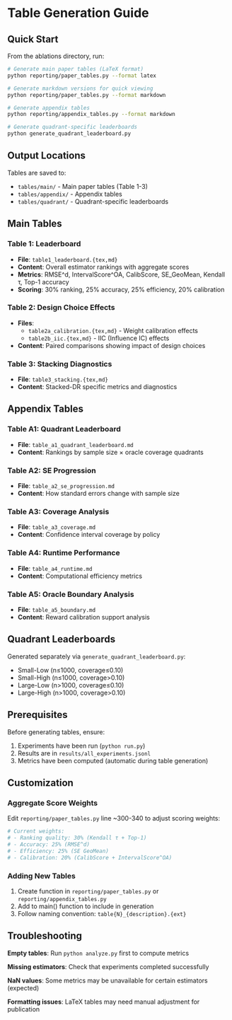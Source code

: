 # Table Generation Guide

## Quick Start

From the ablations directory, run:

```bash
# Generate main paper tables (LaTeX format)
python reporting/paper_tables.py --format latex

# Generate markdown versions for quick viewing
python reporting/paper_tables.py --format markdown

# Generate appendix tables
python reporting/appendix_tables.py --format markdown

# Generate quadrant-specific leaderboards
python generate_quadrant_leaderboard.py
```

## Output Locations

Tables are saved to:
- `tables/main/` - Main paper tables (Table 1-3)
- `tables/appendix/` - Appendix tables 
- `tables/quadrant/` - Quadrant-specific leaderboards

## Main Tables

### Table 1: Leaderboard
- **File**: `table1_leaderboard.{tex,md}`
- **Content**: Overall estimator rankings with aggregate scores
- **Metrics**: RMSE^d, IntervalScore^OA, CalibScore, SE_GeoMean, Kendall τ, Top-1 accuracy
- **Scoring**: 30% ranking, 25% accuracy, 25% efficiency, 20% calibration

### Table 2: Design Choice Effects
- **Files**: 
  - `table2a_calibration.{tex,md}` - Weight calibration effects
  - `table2b_iic.{tex,md}` - IIC (Influence IC) effects
- **Content**: Paired comparisons showing impact of design choices

### Table 3: Stacking Diagnostics
- **File**: `table3_stacking.{tex,md}`
- **Content**: Stacked-DR specific metrics and diagnostics

## Appendix Tables

### Table A1: Quadrant Leaderboard
- **File**: `table_a1_quadrant_leaderboard.md`
- **Content**: Rankings by sample size × oracle coverage quadrants

### Table A2: SE Progression
- **File**: `table_a2_se_progression.md`
- **Content**: How standard errors change with sample size

### Table A3: Coverage Analysis
- **File**: `table_a3_coverage.md`
- **Content**: Confidence interval coverage by policy

### Table A4: Runtime Performance
- **File**: `table_a4_runtime.md`
- **Content**: Computational efficiency metrics

### Table A5: Oracle Boundary Analysis
- **File**: `table_a5_boundary.md`
- **Content**: Reward calibration support analysis

## Quadrant Leaderboards

Generated separately via `generate_quadrant_leaderboard.py`:
- Small-Low (n≤1000, coverage≤0.10)
- Small-High (n≤1000, coverage>0.10)
- Large-Low (n>1000, coverage≤0.10)
- Large-High (n>1000, coverage>0.10)

## Prerequisites

Before generating tables, ensure:
1. Experiments have been run (`python run.py`)
2. Results are in `results/all_experiments.jsonl`
3. Metrics have been computed (automatic during table generation)

## Customization

### Aggregate Score Weights
Edit `reporting/paper_tables.py` line ~300-340 to adjust scoring weights:
```python
# Current weights:
# - Ranking quality: 30% (Kendall τ + Top-1)
# - Accuracy: 25% (RMSE^d)
# - Efficiency: 25% (SE GeoMean)  
# - Calibration: 20% (CalibScore + IntervalScore^OA)
```

### Adding New Tables
1. Create function in `reporting/paper_tables.py` or `reporting/appendix_tables.py`
2. Add to main() function to include in generation
3. Follow naming convention: `table{N}_{description}.{ext}`

## Troubleshooting

**Empty tables**: Run `python analyze.py` first to compute metrics

**Missing estimators**: Check that experiments completed successfully

**NaN values**: Some metrics may be unavailable for certain estimators (expected)

**Formatting issues**: LaTeX tables may need manual adjustment for publication